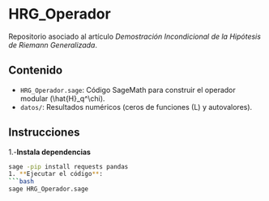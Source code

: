 # HRG_Operador  
Repositorio asociado al artículo *Demostración Incondicional de la Hipótesis de Riemann Generalizada*.  

## Contenido  
- `HRG_Operador.sage`: Código SageMath para construir el operador modular \(\hat{H}_q^\chi\).  
- `datos/`: Resultados numéricos (ceros de funciones \(L\) y autovalores).  

## Instrucciones
1.-**Instala dependencias**
   ```bash
   sage -pip install requests pandas  
1. **Ejecutar el código**:  
   ```bash  
   sage HRG_Operador.sage  
